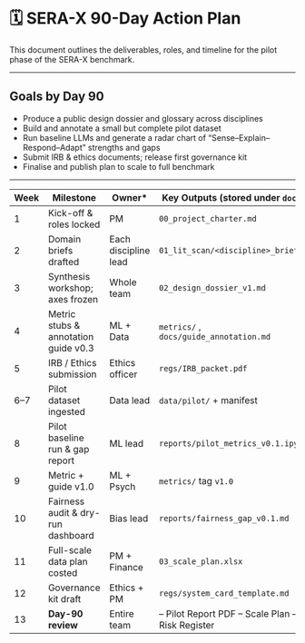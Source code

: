 # 🗓️ SERA-X 90-Day Action Plan

This document outlines the deliverables, roles, and timeline for the pilot phase of the SERA-X benchmark.

---

## Goals by Day 90

- Produce a public design dossier and glossary across disciplines  
- Build and annotate a small but complete pilot dataset  
- Run baseline LLMs and generate a radar chart of “Sense–Explain–Respond–Adapt” strengths and gaps  
- Submit IRB & ethics documents; release first governance kit  
- Finalise and publish plan to scale to full benchmark

---

| Week | Milestone                            | Owner\*              | Key Outputs (stored under `docs/`)                |
| ---- | ------------------------------------ | -------------------- | ------------------------------------------------- |
| 1    | Kick-off & roles locked              | PM                   | `00_project_charter.md`                           |
| 2    | Domain briefs drafted                | Each discipline lead | `01_lit_scan/<discipline>_brief.md`               |
| 3    | Synthesis workshop; axes frozen      | Whole team           | `02_design_dossier_v1.md`                         |
| 4    | Metric stubs & annotation guide v0.3 | ML + Data            | `metrics/` , `docs/guide_annotation.md`           |
| 5    | IRB / Ethics submission              | Ethics officer       | `regs/IRB_packet.pdf`                             |
| 6–7  | Pilot dataset ingested               | Data lead            | `data/pilot/` + manifest                          |
| 8    | Pilot baseline run & gap report      | ML lead              | `reports/pilot_metrics_v0.1.ipynb`                |
| 9    | Metric + guide v1.0                  | ML + Psych           | `metrics/` tag `v1.0`                             |
| 10   | Fairness audit & dry-run dashboard   | Bias lead            | `reports/fairness_gap_v0.1.md`                    |
| 11   | Full-scale data plan costed          | PM + Finance         | `03_scale_plan.xlsx`                              |
| 12   | Governance kit draft                 | Ethics + PM          | `regs/system_card_template.md`                    |
| 13   | **Day-90 review**                    | Entire team          | – Pilot Report PDF  – Scale Plan  – Risk Register |
